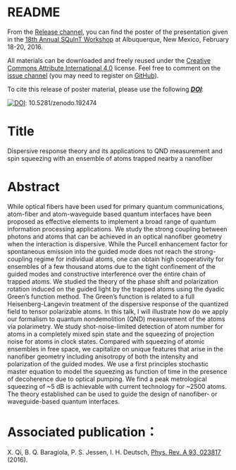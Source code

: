 # README
From the [Release channel](https://github.com/i2000s/SQuInT2016/releases), you can find the poster of the presentation given in the [18th Annual SQuInT Workshop](http://physics.unm.edu/SQuInT/2016/index.php) at Albuquerque, New Mexico, February 18-20, 2016. 

All materials can be downloaded and freely reused under the [Creative Commons Attribute International 4.0](https://creativecommons.org/licenses/by/4.0/) license. 
Feel free to comment on the [issue channel](https://github.com/i2000s/SQuInT2016/issues) (you may need to register on [GitHub](http://github.com)).

To cite this release of poster material, please use the following [***DOI***](https://en.wikipedia.org/wiki/Digital_object_identifier):

[![DOI](https://zenodo.org/badge/75506383.svg)](https://zenodo.org/badge/latestdoi/75506383): 10.5281/zenodo.192474

# Title
Dispersive response theory and its applications to QND measurement and spin squeezing with an ensemble of atoms trapped nearby a nanofiber

# Abstract

While optical fibers have been used for primary quantum communications, atom-fiber and atom-waveguide based quantum interfaces have been proposed as effective elements to implement a broad range of quantum information processing applications. We study the strong coupling between photons and atoms that can be achieved in an optical nanofiber geometry when the interaction is dispersive. While the Purcell enhancement factor for spontaneous emission into the guided mode does not reach the strong-coupling regime for individual atoms, one can obtain high cooperativity for ensembles of a few thousand atoms due to the tight confinement of the guided modes and constructive interference over the entire chain of trapped atoms. We studied the theory of the phase shift and polarization rotation induced on the guided light by the trapped atoms using the dyadic Green’s function method. The Green’s function is related to a full Heisenberg-Langevin treatment of the dispersive response of the quantized field to tensor polarizable atoms. In this talk, I will illustrate how do we apply our formalism to quantum nondemolition (QND) measurement of the atoms via polarimetry. We study shot-noise-limited detection of atom number for atoms in a completely mixed spin state and the squeezing of projection noise for atoms in clock states. Compared with squeezing of atomic ensembles in free space, we capitalize on unique features that arise in the nanofiber geometry including anisotropy of both the intensity and polarization of the guided modes. We use a first principles stochastic master equation to model the squeezing as function of time in the presence of decoherence due to optical pumping. We find a peak metrological squeezing of ~5 dB is achievable with current technology for ~2500 atoms. The theory established can be used to guide the design of nanofiber- or waveguide-based quantum interfaces.

# Associated publication：

X. Qi, B. Q. Baragiola, P. S. Jessen, I. H. Deutsch, [Phys. Rev. A 93, 023817](https://github.com/CQuIC/NanofiberPaper2014/releases) (2016).
